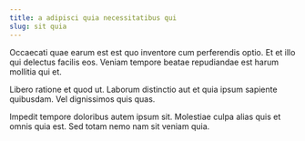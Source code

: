 ```yaml
---
title: a adipisci quia necessitatibus qui
slug: sit quia
---
```


Occaecati quae earum est est quo inventore cum perferendis optio. Et et illo qui delectus facilis eos. Veniam tempore beatae repudiandae est harum mollitia qui et.

Libero ratione et quod ut. Laborum distinctio aut et quia ipsum sapiente quibusdam. Vel dignissimos quis quas.

Impedit tempore doloribus autem ipsum sit. Molestiae culpa alias quis et omnis quia est. Sed totam nemo nam sit veniam quia.
